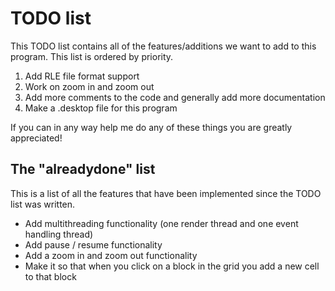 # TODO list
This TODO list contains all of the features/additions we want to add to this program. This list is ordered by priority.

1. Add RLE file format support
2. Work on zoom in and zoom out 
3. Add more comments to the code and generally add more documentation
4. Make a .desktop file for this program

If you can in any way help me do any of these things you are greatly appreciated!

## The "alreadydone" list

This is a list of all the features that have been implemented since the TODO list was written.

* Add multithreading functionality (one render thread and one event handling thread)
* Add pause / resume functionality
* Add a zoom in and zoom out functionality
* Make it so that when you click on a block in the grid you add a new cell to that block
